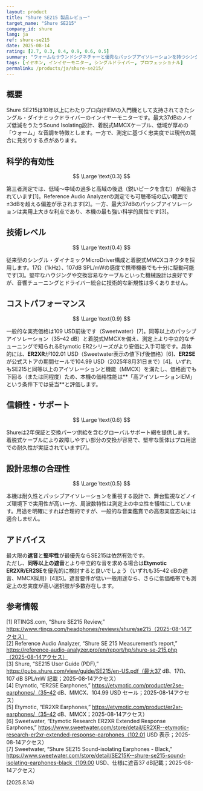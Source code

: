 ```yaml
---
layout: product
title: "Shure SE215 製品レビュー"
target_name: "Shure SE215"
company_id: shure
lang: ja
ref: shure-se215
date: 2025-08-14
rating: [2.7, 0.3, 0.4, 0.9, 0.6, 0.5]
summary: "ウォームなサウンドシグネチャーと優秀なパッシブアイソレーションを持つシングルダイナミックドライバーIEM。周波数特性は科学的観点で課題がある一方、同等以上のアイソレーションを備えた競合（Etymotic ER2シリーズ）との比較では価格性能は妥当です。"
tags: [イヤホン, インイヤーモニター, シングルドライバー, プロフェッショナル]
permalink: /products/ja/shure-se215/
---
```

## 概要

Shure SE215は10年以上にわたりプロ向けIEMの入門機として支持されてきたシングル・ダイナミックドライバーのインイヤーモニターです。最大37dBのノイズ低減をうたうSound Isolating設計、着脱式MMCXケーブル、低域が厚めの「ウォーム」な音調を特徴とします。一方で、測定に基づく忠実度では現代の競合に見劣りする点があります。

## 科学的有効性

$$ \Large \text{0.3} $$

第三者測定では、低域〜中域の過多と高域の後退（鋭いピークを含む）が報告されています[1]。Reference Audio Analyzerの測定でも可聴帯域の広い範囲で±3dBを超える偏差が示されます[2]。一方、最大37dBのパッシブアイソレーションは実用上大きな利点であり、本機の最も強い科学的属性です[3]。

## 技術レベル

$$ \Large \text{0.4} $$

従来型のシングル・ダイナミックMicroDriver構成と着脱式MMCXコネクタを採用します。17Ω（1kHz）、107dB SPL/mWの感度で携帯機器でも十分に駆動可能です[3]。堅牢なハウジングや交換容易なケーブルといった機械設計は良好ですが、音響チューニングとドライバー統合に技術的な新規性は多くありません。

## コストパフォーマンス

$$ \Large \text{0.9} $$

一般的な実売価格は109 USD前後です（Sweetwater）[7]。同等以上のパッシブアイソレーション（35–42 dB）と着脱式MMCXを備え、測定上より中立的なチューニングで知られるEtymotic ER2シリーズがより安価に入手可能です。具体的には、**ER2XR**が102.01 USD（Sweetwater表示の値下げ後価格）[6]、**ER2SE**が公式ストアの期間セールで104.99 USD（2025年8月31日まで）[4]。いずれもSE215と同等以上のアイソレーションと機能（MMCX）を満たし、価格面でも下回る（または同程度）ため、本機の価格性能は**「高アイソレーションIEM」という条件下では妥当**と評価します。

## 信頼性・サポート

$$ \Large \text{0.6} $$

Shureは2年保証と交換パーツ供給を含むグローバルサポート網を提供します。着脱式ケーブルにより故障しやすい部分の交換が容易で、堅牢な筐体はプロ用途での耐久性が実証されています[7]。

## 設計思想の合理性

$$ \Large \text{0.5} $$

本機は耐久性とパッシブアイソレーションを重視する設計で、舞台監視などノイズ環境下で実用性が高い一方、周波数特性は測定上の中立性を犠牲にしています。用途を明確にすれば合理的ですが、一般的な音楽鑑賞での高忠実度志向には適合しません。

## アドバイス

最大限の**遮音**と**堅牢性**が最優先ならSE215は依然有効です。  
ただし、**同等以上の遮音**とより中立的な音を求める場合は**Etymotic ER2XR/ER2SE**を優先的に検討すると良いでしょう（いずれも35–42 dBの遮音、MMCX採用）[4][5]。遮音要件が低い一般用途なら、さらに低価格帯でも測定上の忠実度が高い選択肢が多数存在します。

## 参考情報

[1] RTINGS.com, “Shure SE215 Review,” https://www.rtings.com/headphones/reviews/shure/se215（2025-08-14アクセス）  
[2] Reference Audio Analyzer, “Shure SE 215 Measurement’s report,” https://reference-audio-analyzer.pro/en/report/hp/shure-se-215.php（2025-08-14アクセス）  
[3] Shure, “SE215 User Guide (PDF),” https://pubs.shure.com/view/guide/SE215/en-US.pdf（最大37 dB、17Ω、107 dB SPL/mW 記載；2025-08-14アクセス）  
[4] Etymotic, “ER2SE Earphones,” https://etymotic.com/product/er2se-earphones/（35–42 dB、MMCX、104.99 USD セール；2025-08-14アクセス）  
[5] Etymotic, “ER2XR Earphones,” https://etymotic.com/product/er2xr-earphones/（35–42 dB、MMCX；2025-08-14アクセス）  
[6] Sweetwater, “Etymotic Research ER2XR Extended Response Earphones,” https://www.sweetwater.com/store/detail/ER2XR--etymotic-research-er2xr-extended-response-earphones（102.01 USD 表示；2025-08-14アクセス）  
[7] Sweetwater, “Shure SE215 Sound-isolating Earphones - Black,” https://www.sweetwater.com/store/detail/SE215K--shure-se215-sound-isolating-earphones-black（109.00 USD、仕様に遮音37 dB記載；2025-08-14アクセス）

(2025.8.14)

